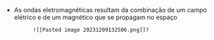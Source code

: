 - As ondas eletromagnéticas resultam da combinação de um campo elétrico e de um magnético que se propagam no espaço
			
			![[Pasted image 20231209132506.png]]?